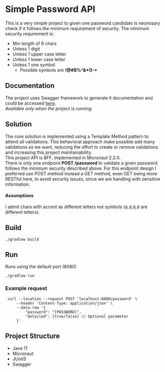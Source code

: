 # Simple Password API

This is a very simple project to given one password candidate is necessary check if it 
follows the minimum requirement of security. The minimum security requirement is: 
- Min length of 9 chars
- Unless 1 digit
- Unless 1 upper case letter
- Unless 1 lower case letter 
- Unless 1 one symbol
    - Possible symbols are __!@#$%^&*()-+__
    
## Documentation
The project uses Swagger framework to generate it documentation and could be accessed 
[here](localhost:8080/documentation).
<br>
_Available only when the project is running_
    
## Solution
The core solution is implemented using a Template Method pattern to attend all validations. 
This behavioral approach make possible add many validations as we want, reducing the effort to 
create or remove validations and increasing this project maintainability.
<br>This project API is BFF, implemented in Micronaut 2.2.0.
<br>There is only one endpoint __POST /password__
to validate a given password follows the minimum security described above.
For this endpoint design I preferred use POST method instead a GET method, even GET being more RESTful here,
to avoid security issues, since we are handling with sensitive information.

#### Assumptions
I admit chars with accent as different letters not symbols (_a,á,à,ã_ are different letters).

## Build
```shell script
./gradlew build
```

## Run 
Runs using the default port (8080)
```shell script
./gradlew run
```

### Example request
```shell script
 curl --location --request POST 'localhost:8080/password' \
     --header 'Content-Type: application/json' \
     --data-raw '{
         "password": "[PASSWORD]",
         "detailed": [true/false] // Optional parameter
     }'
```

## Project Structure
- Java 11
- Micronaut 
- JUnit5
- Swagger
    